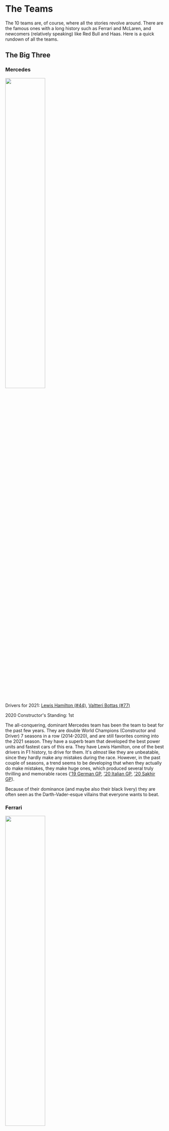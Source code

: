 # The Teams

The 10 teams are, of course, where all the stories revolve around. There are the famous ones with a long history such as Ferrari and McLaren, and newcomers (relatively speaking) like Red Bull and Haas. Here is a quick rundown of all the teams.

## The Big Three

### Mercedes

<img src="./pics/mercedes.jpg" width="50%">

Drivers for 2021: [Lewis Hamilton (#44)](#lewis-hamilton-44), [Valtteri Bottas (#77)](#valtteri-bottas-77)

2020 Constructor's Standing: 1st

The all-conquering, dominant Mercedes team has been the team to beat for the past few years. They are double World Champions (Constructor and Driver) 7 seasons in a row (2014-2020), and are still favorites coming into the 2021 season. They have a superb team that developed the best power units and fastest cars of this era. They have Lewis Hamilton, one of the best drivers in F1 history, to drive for them. It's *almost* like they are unbeatable, since they hardly make any mistakes during the race. However, in the past couple of seasons, a trend seems to be developing that when they actually do make mistakes, they make huge ones, which produced several truly thrilling and memorable races (['19 German GP](https://www.youtube.com/watch?v=RYHQmBULhLc), ['20 Italian GP](https://www.youtube.com/watch?v=TB5yhZdF8SI), ['20 Sakhir GP](https://www.youtube.com/watch?v=H0zwR2drgV4)).

Because of their dominance (and maybe also their black livery) they are often seen as the Darth-Vader-esque villains that everyone wants to beat.

### Ferrari

<img src="./pics/ferrari.jpg" width="50%">

Drivers for 2021: [Charles Leclerc (#16)](#charles-leclerc-16), Carlos Sainz Jr. (#55)

2020 Constructor's Standing: 6th

The famous red car. Ferrari is the team with the longest history in F1, and also the most success. It's often said that other teams such as Mercedes participate in F1 to help advertise and sell their road cars, but Ferrari sells road cars to fund their participation in F1. Such is their dedication to the sport over the many decades.

For the past dozen years however they haven't had Championship success. They won their last Driver's and Constructor's Champion all the way back in 2007. They were usually able to stay Top-3 in the Constructor's standings, and were even able to challenge Mercedes from 2017 to 2019, but a series of driver errors and strategic mistakes during the race sank their championship hopes.

2020 Season wasn't kind to them as their car performance dropped significantly, mostly because they might have broken the regulations with their power unit and got caught. It's difficult to see them return to Top-3 in the standings in 2021.

### Red Bull Racing

<img src="./pics/rbr.jpg" width="50%">

Drivers for 2021: [Max Verstappen (#33)](#max-verstappen-33), [Sergio Perez (#11)](#sergio-perez-11)

2020 Constructor's Standing: 2nd

My favorite team in F1. They are the fun-loving cool guys and mavericks of the F1 grid. Funded by a "fizzy drinks" company, not a lot of people thought they would succeed when they joined F1 in 2005, but they did, winning 4 consecutive double World Champions from 2010 to 2013. Like Ferrari, they were able to stay competitive over the years.

They were unable to challenge Mercedes recently, mostly because of weaker power units, which is not their fault because they did not develop the PUs (more on that [later](technicals.md#power-unit)). Even with a weaker car, they are able to grab race wins from Mercedes or Ferrari because of their excellent execution during the race. They also have a very good young driver's development program which produced multiple star drivers currently on the grid (Verstappen, Vettel, Ricciardo).

## The Midfield

### McLaren

<img src="./pics/mclaren.jpg" width="50%">

Drivers for 2021: [Daniel Ricciardo (#3)](#daniel-ricciardo-3), [Lando Norris (#4)](#lando-norris-4)

2020 Constructor's Standings: 3rd

McLaren is also one of the more historical teams in F1. Ayrton Senna, Lewis Hamilton and many other Championship-winning drivers used to drive for them. They've had a few really tough years around 2015-2018, but thanks to a major shake up in their team organization and driver changes, they recovered their form in the past two seasons and should continue to improve this year. They currently have an extremely popular driver pairing of Ricciardo and Norris. I consider McLaren my second favorite team and always love to see them do well.

### Aston Martin

<img src="./pics/amr.jpeg" width="50%">

Drivers for 2021: [Sebastian Vettel (#5)](#sebastian-vettel-5), Lance Stroll (#18)

2020 Constructor's Standings: 4th

The newly re-branded Aston Martin team went through several ownership changes recently. Previously called Force India (owned by an Indian businessman), then Racing Point for the past couple of seasons after Canadian billionaire Lawrence Stroll took over. Lawrence Stroll then became a major shareholder of the Aston Martin company and decided to turn the Racing Point team into this Aston Martin team.

They have mostly been a decent midfield team, occasionally able to pick up a few podiums. In 2020 they suddenly became quite competitive, but people are quick to notice they borrowed or copied a lot of the design concepts from the 2019 championship-winning Mercedes, earning them a rather funny name of "Tracing Point". They brought in 4-time World Champion, veteran driver Sebastian Vettel for this season, competing alongside Lance Stroll who is the son of Lawrence Stroll. Technically Lance's billionaire dad bought him this F1 seat, but I think Lance is actually an okay driver and people are sometimes too harsh on him.

### Alpine

<img src="./pics/alpine.jpg" width="50%">

Drivers for 2021: [Fernando Alonso (#14)](#fernando-alonso-14), Esteban Ocon (#31)

2020 Constructor's Standings: 5th

Alpine is basically just Renault. They have been called Renault for most of their history, and only changed the name this year to promote Renault's sports car brand Alpine.

They have had occasional championship success over the years, most notably in 2005-2006 with Fernando Alonso, but most of the time just a midfield team, not too good and not too bad. They should remain in the midfield in 2021.

The one thing I'm really looking forward about Alpine is Guanyu Zhou, a young Chinese driver from Shanghai, is the top prospect in their development system. Zhou currently races in Formula 2, the lower level feeder series of F1. Seems like Alpine is quite determined to get him into F1 in the next few years, because Zhou is a pretty decent driver and can bring tons of sponsor money from China.

### AlphaTauri

<img src="./pics/alphatauri.jpg" width="50%">

Drivers for 2021: [Pierre Gasly (#10)](#pierre-gasly-10), Yuki Tsunoda (#22)

2020 Constructor's Standings: 7th

AlphaTauri is also owned by the Red Bull group. It is previously called Toro Rosso, which is just "Red Bull" in Italian (the team is based in Faenza, Italy). They can be considered as the junior team to Red Bull. They would put young drivers who graduated from their development program into AT first, and promote to Red Bull if they performed well. Gasly and Tsunoda are both from Red Bull's development program. However, since they are still different teams, Red Bull and AT develop their cars separately, but they do share the same engine manufacturer: Honda. AT (and Toro Rosso previously) never had any championship success, but that's not their main purpose anyway. They did have two miracle race wins which are really great stories (['08 Italian GP](https://www.youtube.com/watch?v=03sUrwIBQb0), ['20 Italian GP](https://www.youtube.com/watch?v=TB5yhZdF8SI)), both are their home races too!

## The Backmarkers

### Alfa Romeo

<img src="./pics/alfa.jpg" width="50%">

Drivers for 2021: [Kimi Raikkonen (#7)](#kimi-raikkonen-7), Antonio Giovinazzi (#99)

2020 Constructor's Standings: 8th

Alfa Romeo is not the biggest name in F1 and they've not had any championships in the not-so-many seasons they participated. They often run close to the back of the field and are not too much of a focus for the TV cameras. I don't know much about them, but they do have a really pretty livery and a very popular driver Kimi Raikkonen.

### Haas

<img src="./pics/haas.jpg" width="50%">

Drivers for 2021: Mick Schumacher (#47), Nikita Mazepin (#9)

2020 Constructor's Standings: 9th

Looking at this huge Russian flag livery you really wouldn't believe me that Haas is an American F1 team, but it is. It's owned by Gene Haas who runs Haas Automation. Haas only has 5 years of history and has not been very successful, but that's not the major talking point about this team. Their previous drivers are often fighting each other, creating much drama and tension. They have a funny-tempered team principal who curses all the time (exhibit [1](https://www.youtube.com/watch?v=W5WVVls74mI) and [2](https://www.youtube.com/watch?v=q6dFnuqHY10)). They have been involved in a couple of really shady sponsorship deals. This year they are going with two rookie drivers which is usually not the best thing to do. Mick Schumacher is the son of the great Michael Schumacher and everybody loves him. Mazepin however, is quite the d*ckhead to say the least, but he is the one bringing all the Russian money which influenced the color scheme of the car. Just... a very weird team.

### Williams

<img src="./pics/williams.jpg" width="50%">

Drivers for 2021: [George Russell (#63)](#george-russell-63), Nicholas Latifi (#6)

2020 Constructor's Standings: 10th

Williams is a very special case. They have a very long and successful history in F1 and widely loved. They are the last traditional, independent  family-run team in F1. British businessman Frank Williams established the team in 1977, then the Williams family ran the team for more than 40 years until August of last year, when a US investment firm acquired the team. The new owners continue to use the Williams name, but the family is no longer involved. Their struggles in recent years have been due to financial losses and insufficient funding, when every other team is bringing in big bucks from outside of F1 as well as building technical partnerships.

They never even once finished in the top-10 during a race in 2020, ending the season with exactly 0 points, which is rather sad for such a historical team. Everyone wants to see them do well, but they still need quite a lot of time to get back on their feet again.

# The Drivers

I feel like one good thing about F1 is that there are not that many people in the paddock that we need to memorize. Additionally, only about 10 drivers are really the main characters, so it's quite easy to develop a strong attachment with every one of them. Here I'll introduce these main characters. For the other ones that are not in the spotlight or that I simply don't know much about, I condensed all of them into one section at the end.

Note: the number behind each driver's name is their car number.

## Lewis Hamilton (#44)

<img src="./pics/hamilton.jpg" width="30%">

Nationality: <img src="https://upload.wikimedia.org/wikipedia/en/thumb/a/ae/Flag_of_the_United_Kingdom.svg/35px-Flag_of_the_United_Kingdom.svg.png"/> British

Age: 36  

Drives for: [Mercedes](#mercedes)

Very much the GOAT no matter how you look at it. He's already got the most pole positions (98) and race wins (95) in F1 history. He's tied with the great Michael Schumacher for the most Driver's Championships (7) and very likely to break this record in 2021. His one-lap (quali) ability is unrivaled, sometimes seemingly able to "outdrive" what the car is capable of. He hardly makes any mistakes in the race and is literally the god in wet conditions. He's currently the only Black driver on the F1 grid.

## Valtteri Bottas (#77)

<img src="./pics/bottas.jpeg" width="40%">

Nationality: <img src="https://upload.wikimedia.org/wikipedia/commons/thumb/b/bc/Flag_of_Finland.svg/35px-Flag_of_Finland.svg.png"/> Finnish

Age: 31  

Drives for: [Mercedes](#mercedes)

A typical Finnish character, he's a man of few words or emotions. Also a very decent driver that gets the job done, although not good enough nor consistent enough to challenge his GOAT teammate Hamilton for the whole year. Can pick up a few pole positions and race wins every season because of the dominant Mercedes car.

## Max Verstappen (#33)

<img src="./pics/verstappen.jpeg" width="40%">

Nationality: <img src="https://upload.wikimedia.org/wikipedia/commons/thumb/2/20/Flag_of_the_Netherlands.svg/35px-Flag_of_the_Netherlands.svg.png"/> Dutch

Age: 23  

Drives for: [Red Bull Racing](#red-bull-racing)

My favorite driver on the grid. Extremely fierce and talented. Widely considered to be the only driver that could challenge Hamilton if in equal machinery. At such a young age, 2021 will be his **7th (!)** full season in F1. He already has 10 race wins under his belt, all while driving only the 2nd or 3rd best car.

He used to be quite impetuous and had a lot of incidents before 2018 but these few years saw him become a much more mature driver, but no less quick and exciting.

Tidbit about Verstappen: He was promoted from Toro Rosso (i.e. the current AlphaTauri) to Red Bull midway in 2016 and immediately went on to win his first race ([2016 Spanish GP](https://www.youtube.com/watch?v=hohuswdeznA)) with Red Bull, becoming the youngest driver ever to win a F1 GP. Truly remarkable.

## Daniel Ricciardo (#3)

<img src="./pics/ricciardo.jpg" width="40%">

Nationality: <img src="https://upload.wikimedia.org/wikipedia/commons/thumb/8/88/Flag_of_Australia_%28converted%29.svg/35px-Flag_of_Australia_%28converted%29.svg.png" /> Australian

Age: 31

Drives for: [McLaren](#mclaren)

*That smile. That damned smile.*

Danny Ric is the single most genuinely funny and charismatic person in F1. Nicknamed "the honey badger", he's always the friendly, smiley party animal off the track, but on the track turns into a savage beast with relentless pace and unbelievable overtaking skills.

He used to be Verstappen's teammate at Red Bull, and among all the teammates Verstappen's ever had, Ricciardo is the only one that can give him a run for his money. In terms of current driving ability, I rank him only behind Hamilton and Verstappen.

Tidbit about Ricciardo: He's a big fan of Austin and the state of Texas. He once used a [Texas Longhorn inspired helmet](https://twitter.com/AlpineF1Team/status/1190016202439086080) when he came to race at the US Grand Prix in Austin.

## Charles Leclerc (#16)

<img src="./pics/leclerc.png" width="40%">

Nationality: <img src="https://upload.wikimedia.org/wikipedia/commons/thumb/e/ea/Flag_of_Monaco.svg/29px-Flag_of_Monaco.svg.png" /> Monégasque

Age: 23

Drives for: [Ferrari](#ferrari)

The young future star of Ferrari. About to enter his 4th year in F1, he is already showing the talent to be a Top-5 driver, with Championship-winning potential if given a good car. In 2020, he completely outperformed his Ferrari teammate, 4-time World Champion Sebastian Vettel. This may be part of the reason why Ferrari decided to part ways with Vettel and go with Leclerc for the long term future.

## Sebastian Vettel (#5)

<img src="./pics/vettel.jpg" width="40%">

Nationality: <img src="https://upload.wikimedia.org/wikipedia/en/thumb/b/ba/Flag_of_Germany.svg/35px-Flag_of_Germany.svg.png" /> German

Age: 33

Drives for: [Aston Martin](#aston-martin)

4-time World Champion Sebastian Vettel is one of the most successful drivers in F1 history. He won all his 4 Championships with Red Bull from 2010 to 2013. However, his later tenure with Ferrari from 2015 to 2020 was sweet and sour, without championship success because of the Mercedes dominance. His form gradually declined in the last couple of seasons. He joined Aston Martin this season hoping for a fresh new challenge. He's a very methodical driver and pays much attention to the technical stuff, almost like an engineer.

Tidbit about Vettel: He has a nickname "Inspector Seb" because his habit of peeking at other teams' cars.

## Kimi Raikkonen (#7)

<img src="./pics/raikkonen.jpg" width="40%">

Nationality: <img src="https://upload.wikimedia.org/wikipedia/commons/thumb/b/bc/Flag_of_Finland.svg/35px-Flag_of_Finland.svg.png"/> Finnish

Age: 41

Drives for: [Alfa Romeo](#alfa-romeo)

Kimi is currently the oldest driver in F1 and also the most experienced. Nicknamed "the Iceman", he's even more of the reserved, emotionless Finnish character than his fellow countryman Bottas. He is a living walking meme and a legend, simply because he just loves to drive... and [get drunk](https://www.youtube.com/watch?v=gXFxnVeAOVU)... and [enjoy himself](https://www.youtube.com/watch?v=ZMzeluIxblY). All the social media, interviews and PR stuff don't interest him [even the tiniest bit](https://www.youtube.com/watch?v=QjdYTzlfms0). Driving in F1 is [more like a hobby for him](https://www.youtube.com/watch?v=cvQ1J3gCPOg).

Wait wait wait enough with the memes... What adds even more to his legend status is that Kimi is actually the 2007 Ferrari World Champion that I mentioned [earlier](#ferrari), so he was really good in his prime.

## Lando Norris (#4)

<img src="./pics/norris.jpeg" width="40%">

Nationality: <img src="https://upload.wikimedia.org/wikipedia/en/thumb/a/ae/Flag_of_the_United_Kingdom.svg/35px-Flag_of_the_United_Kingdom.svg.png"/> British

Age: 21

Drives for: [McLaren](#mclaren)

Young Lando Norris is another rising talent in the sport. Entering his 3rd year in F1, he's had some pretty decent results with McLaren, highlighted by a sensational podium finish at the ['20 Austrian GP](https://www.youtube.com/watch?v=XgXo0509S28). He's really quick but his consistency can still be improved.

He is immensely popular especially among our generation because he's an avid gamer and streamer on Twitch. He's also a famous shitposter and memelord on Reddit and other social media.

## Sergio Perez (#11)

<img src="./pics/perez.jpg" width="40%">

Nationality: <img src="https://upload.wikimedia.org/wikipedia/commons/thumb/f/fc/Flag_of_Mexico.svg/35px-Flag_of_Mexico.svg.png" /> Mexican

Age: 31

Drives for: [Red Bull Racing](#red-bull-racing)

Sergio "Checo" Perez is a very underrated driver. He is known for his great consistency and tyre management ability. He has been in midfield teams for the entirety of his 10-year F1 career, but was able to score 10 podiums including 1 miraculous race win (['20 Sakhir GP](https://www.youtube.com/watch?v=H0zwR2drgV4)), which tells you how good he is. After being dropped by his former team Racing Point (the current Aston Martin) when they signed Sebastian Vettel, he was at risk of losing an F1 drive before Red Bull signed him to partner Verstappen for 2021. Fans are all really happy for him since this is an opportunity he thoroughly deserves.

## Fernando Alonso (#14)

<img src="./pics/alonso.jpg" width="40%">

Nationality: <img src="https://upload.wikimedia.org/wikipedia/en/thumb/9/9a/Flag_of_Spain.svg/35px-Flag_of_Spain.svg.png" /> Spanish

Age: 39

Drives for: [Alpine](#alpine)

Veteran driver Alonso is back to F1 after a 2-year hiatus. Previously he won 2 Championships with Renault (the current Alpine team) in 2005 and 2006. He also drove for Ferrari and McLaren later in his career. He is a very talented driver and considered one of the best in F1 history. At his peak during the 2010s he was able to rival Hamilton (they used to be teammates at McLaren).

## George Russell (#63)

<img src="./pics/russell.jpg" width="40%">

Nationality: <img src="https://upload.wikimedia.org/wikipedia/en/thumb/a/ae/Flag_of_the_United_Kingdom.svg/35px-Flag_of_the_United_Kingdom.svg.png"/> British

Age: 23

Drives for: [Williams](#williams)

Russell is an important character because he is the top prospect in the Mercedes driver development program and is considered to have World Champion level talent. He will very likely take Lewis Hamilton's seat when Hamilton decides to eventually retire or switch team.

Currently driving for backmarker team Williams, results are obviously hard to come by. However, at the ['20 Sakhir GP](https://www.youtube.com/watch?v=eglCFzxWg6U) he substituted for COVID-positive Hamilton at Mercedes and drove an absolutely flawless race, but was robbed of a sensational victory because of Mercedes' rare strategic blunder.

He is quite a lovable and funny character, often streaming on Twitch with Norris and Leclerc.

## Pierre Gasly (#10)
<img src="./pics/gasly.jpg" width="40%">

Nationality: <img src="https://upload.wikimedia.org/wikipedia/en/thumb/c/c3/Flag_of_France.svg/35px-Flag_of_France.svg.png"/> French

Age: 25

Drives for: [AlphaTauri](#alphatauri)

Promoted to Red Bull in 2019, but got demoted back to Toro Rosso/AlphaTauri because of poor performance. However, he recovered his form and confidence at Toro Rosso/AlphaTauri and scored 2 podiums including a miraculous race win at the ['20 Italian GP](https://www.youtube.com/watch?v=TB5yhZdF8SI).


## Others

| Picture, Name and Car Number                                 | Nationality                                                  | Team         | Descriptions                                                 |
| :----------------------------------------------------------- | ------------------------------------------------------------ | ------------ | ------------------------------------------------------------ |
| <img src="./pics/sainz.jpg" width="250px">Carlos Sainz, Jr. (#55) | <img src="https://upload.wikimedia.org/wikipedia/en/thumb/9/9a/Flag_of_Spain.svg/35px-Flag_of_Spain.svg.png" />Spanish | Ferrari      | <div style="width:500px">Ferrari's new driver for 2021. Partnered with Lando Norris at McLaren for the last 2 seasons, with similar results (which is to say, pretty good).</div> |
| <img src="./pics/stroll.jpg" width="250px">Lance Stroll (#18) | <img src="https://upload.wikimedia.org/wikipedia/commons/thumb/d/d9/Flag_of_Canada_%28Pantone%29.svg/35px-Flag_of_Canada_%28Pantone%29.svg.png" />Canadian | Aston Martin | <div style="width:500px">Son of Aston Martin team owner Lawrence Stroll. An okay young driver.</div> |
| <img src="./pics/ocon.jpg" width="250px">Esteban Ocon (#31)  | <img src="https://upload.wikimedia.org/wikipedia/en/thumb/c/c3/Flag_of_France.svg/35px-Flag_of_France.svg.png" />French | Alpine       | <div style="width:500px">Also relatively young (aged 24). A midfield driver in a midfield team.</div> |
| <img src="./pics/tsunoda.jpg" width="250px">Yuki Tsunoda (#22) | <img src="https://upload.wikimedia.org/wikipedia/en/thumb/9/9e/Flag_of_Japan.svg/35px-Flag_of_Japan.svg.png" />Japanese | AlphaTauri   | <div style="width:500px">A highly regarded rookie from Japan. Raced in Formula 2 in 2020. Finished 3rd in F2 driver's championship.</div> |
| <img src="./pics/giovinazzi.jpg" width="250px">Antonio Giovinazzi (#99) | <img src="https://upload.wikimedia.org/wikipedia/en/thumb/0/03/Flag_of_Italy.svg/35px-Flag_of_Italy.svg.png" />  Italian | Alfa Romeo   | <div style="width:500px">Entering 3rd season in F1, no standout performance that I can remember.</div> |
| <img src="./pics/latifi.jpg" width="250px">Nicholas Latifi (#99)  |  <img src="https://upload.wikimedia.org/wikipedia/commons/thumb/d/d9/Flag_of_Canada_%28Pantone%29.svg/35px-Flag_of_Canada_%28Pantone%29.svg.png" />Canadian | Williams  | <div style="width:500px">Not very good, was constantly beaten by more talented teammate George Russell.</div>  |
| <img src="./pics/schumacher.jpg" width="250px">Mick Schumacher (#47) | <img src="https://upload.wikimedia.org/wikipedia/en/thumb/b/ba/Flag_of_Germany.svg/35px-Flag_of_Germany.svg.png" />German | Haas         | <div style="width:500px">Son of the great Michael Schumacher. Raced and won the driver's championship in Formula 2 in 2020.</div> |
| <img src="./pics/mazepin.jpg" width="250px">Nikita Mazepin (#9) | <img src="https://upload.wikimedia.org/wikipedia/en/thumb/f/f3/Flag_of_Russia.svg/35px-Flag_of_Russia.svg.png" />Russian | Haas         | <div style="width:500px">F1 rookie. He's a pretty dirty driver and a terrible person, but his dad got the $$$ so there's that.</div> |

## How to Distinguish Drivers in the Same Team
Since the two cars of the same team use the same livery, it's a bit difficult to distinguish the drivers during a live race broadcast. The biggest difference is the color of the television camera pods (T-cam) at the top of the cars.

Traditionally, the more experienced teammate uses a black T-cam, and the less experienced or newcomer to the team uses a yellow T-cam, but there are of course exceptions. The full list is shown below:

<img src="./pics/tcam.jpeg" width="80%">
